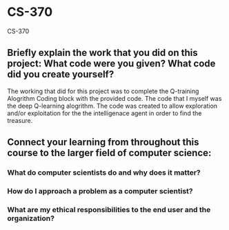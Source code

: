 # CS-370
CS-370

## Briefly explain the work that you did on this project: What code were you given? What code did you create yourself?

The working that did for this project was to complete the Q-training Alogrithm Coding block with the provided code. The code that I myself was the deep Q-learning alogrithm.
The code was created to allow exploration and/or exploitation for the the intelligenace agent in order to find the treasure. 

## Connect your learning from throughout this course to the larger field of computer science:

### What do computer scientists do and why does it matter?

### How do I approach a problem as a computer scientist?

### What are my ethical responsibilities to the end user and the organization?
